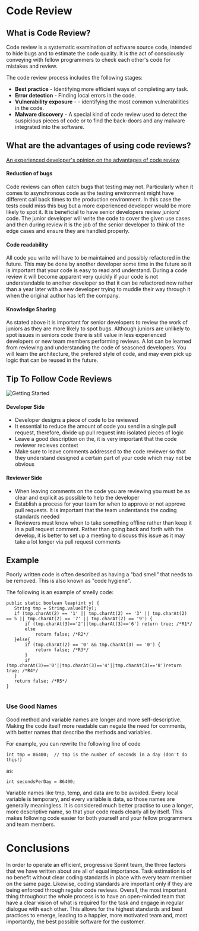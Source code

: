 # Code Review

## What is Code Review?
Code review is a systematic examination of software source code, intended to hide bugs and to estimate the code quality. It is the act of consciously conveying with fellow programmers to check each other's code for mistakes and review.


The code review process includes the following stages:
- **Best practice** - Identifying more efficient ways of completing any task.
- **Error detection** - Finding local errors in the code.
- **Vulnerability exposure** - - identifying the most common vulnerabilities in the code.
- **Malware discovery** - A special kind of code review used to detect the suspicious pieces of code or to find the back-doors and any malware integrated into the software.


## What are the advantages of using code reviews? 

[An experienced developer's opinion on the advantages of code review](https://simpleprogrammer.com/why-code-reviews-make-better-code-teams/)
#### Reduction of bugs
Code reviews can often catch bugs that testing may not. Particularly when it comes to asynchronous code as the testing environment might have different call back times to the production environment. In this case the tests could miss this bug but a more experienced developer would be more likely to spot it. It is beneficial to have senior developers review juniors' code. The junior developer will write the code to cover the given use cases and then during review it is the job of the senior developer to think of the edge cases and ensure they are handled properly.
#### Code readability
All code you write will have to be maintained and possibly refactored in the future. This may be done by another developer some time in the future so it is important that your code is easy to read and understand. During a code review it will become apparent very quickly if your code is not understandable to another developer so that it can be refactored now rather than a year later with a new developer trying to muddle their way through it when the original author has left the company.
#### Knowledge Sharing 
As stated above it is important for senior developers to review the work of juniors as they are more likely to spot bugs. Although juniors are unlikely to spot issues in seniors code there is still value in less experienced developers or new team members performing reviews. A lot can be learned from reviewing and understanding the code of seasoned developers. You will learn the architecture, the prefered style of code, and may even pick up logic that can be reused in the future.


## Tip To Follow Code Reviews
![Getting Started](https://i.postimg.cc/ncMPgjjb/Overview-of-the-Code-Review-Process.png)



#### Developer Side
- Developer designs a piece of code to be reviewed
- It essential to reduce the amount of code you send in a single pull request, therefore, divide up pull request into isolated pieces of logic
- Leave a good description on the, it is very important that the code reviewer recieves context
- Make sure to leave comments addressed to the code reviewer so that they understand designed a certain part of your code which may not be obvious

#### Reviewer Side
- When leaving comments on the code you are reviewing you must be as clear and explicit as possible to help the developer
- Establish a process for your team for when to approve or not approve pull requests. It is important that the team understands the coding standards needed
- Reviewers must know when to take something offline rather than keep it in a pull request comment. Rather than going back and forth with the develop, it is better to set up a meeting to discuss this issue as it may take a lot longer via pull request comments

## Example

Poorly written code is often described as having a “bad smell” that needs to be removed. This is also known as "code hygiene".

The following is an example of smelly code:

```
public static boolean leap(int y) {
   String tmp = String.valueOf(y);
   if (tmp.charAt(2) == '1' || tmp.charAt(2) == '3' || tmp.charAt(2) == 5 || tmp.charAt(2) == '7' || tmp.charAt(2) == '9') {
       if (tmp.charAt(3)=='2'||tmp.charAt(3)=='6') return true; /*R1*/
       else
           return false; /*R2*/
   }else{
       if (tmp.charAt(2) == '0' && tmp.charAt(3) == '0') {
           return false; /*R3*/
       }
       if (tmp.charAt(3)=='0'||tmp.charAt(3)=='4'||tmp.charAt(3)=='8')return true; /*R4*/
   }
   return false; /*R5*/
}
 
```
### Use Good Names

Good method and variable names are longer and more self-descriptive. Making the code itself more readable can negate the need for comments, with better names that describe the methods and variables.

For example, you can rewrite the following line of code
```
int tmp = 86400;  // tmp is the number of seconds in a day (don't do this!)
```
as:
```
int secondsPerDay = 86400;
```
Variable names like tmp, temp, and data are to be avoided. Every local variable is temporary, and every variable is data, so those names are generally meaningless. It is considered much better practise to use a longer, more descriptive name, so that your code reads clearly all by itself. This makes following code easier for both yourself and your fellow programmers and team members.

# Conclusions

In order to operate an efficient, progressive Sprint team, the three factors that we have written about are all of equal importance. Task estimation is of no benefit without clear coding standards in place with every team member on the same page. Likewise, coding standards are important only if they are being enforced through regular code reviews. 
Overall, the most important thing throughout the whole process is to have an open-minded team that have a clear vision of what is required for the task and engage in regular dialogue with each other. This allows for the highest standards and best practices to emerge, leading to a happier, more motivated team and, most importantly, the best possible software for the customer.

